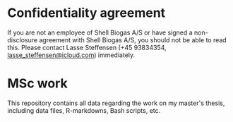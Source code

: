 # Confidentiality agreement
If you are not an employee of Shell Biogas A/S or have signed a non-disclosure agreement with Shell Biogas A/S, you should not be able to read this. Please contact Lasse Steffensen (+45 93834354, lasse_steffensen@icloud.com) immediately.

# MSc work
This repository contains all data regarding the work on my master's thesis, including data files, R-markdowns, Bash scripts, etc. 

